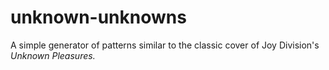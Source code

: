 # unknown-unknowns

A simple generator of patterns similar to the classic cover of Joy Division's <i>Unknown Pleasures<i>.
